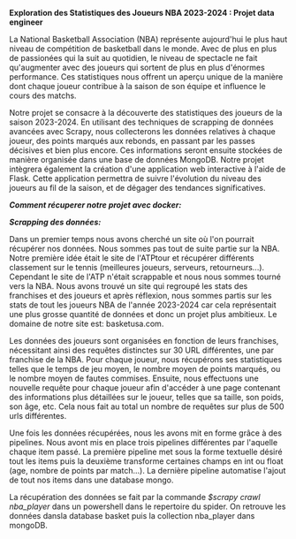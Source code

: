 **Exploration des Statistiques des Joueurs NBA 2023-2024 : Projet data engineer**

La National Basketball Association (NBA) représente aujourd'hui le plus haut niveau de compétition de basketball dans le monde. 
Avec de plus en plus de passionées qui la suit au quotidien, le niveau de spectacle ne fait qu'augmenter avec des joueurs qui sortent de 
plus en plus d'énormes performance. Ces statistiques nous offrent un aperçu unique de la manière dont chaque joueur contribue à la saison de son équipe et influence le cours des matchs.

Notre projet se consacre à la découverte des statistiques des joueurs de la saison 2023-2024. En utilisant des techniques de scrapping de données avancées avec Scrapy, nous collecterons les données relatives à chaque joueur, des points marqués aux rebonds, en passant par les passes décisives et bien plus encore. Ces informations seront ensuite stockées de manière organisée dans une base de données MongoDB.
Notre projet intègrera également la création d'une application web interactive à l'aide de Flask. Cette application permettra de suivre l'évolution du niveau des joueurs au fil de la saison, et de dégager des tendances significatives.


***Comment récuperer notre projet avec docker:***





***Scrapping des données:***

Dans un premier temps nous avons cherché un site où l'on pourrait récupérer nos données. Nous sommes pas tout de suite partie sur la NBA.
Notre première idée était le site de l'ATPtour et récupérer différents classement sur le tennis (meilleures joueurs, serveurs, retourneurs...). Cependant le site de l'ATP n'était scrappable et nous nous sommes tourné vers la NBA. Nous avons trouvé un site qui regroupé les stats des franchises et des joueurs et après réflexion, nous sommes partis sur les stats de tout les joueurs NBA de l'année 2023-2024 car cela représentait une plus grosse quantité de données et donc un projet plus ambitieux. Le domaine de notre site est: basketusa.com.

Les données des joueurs sont organisées en fonction de leurs franchises, nécessitant ainsi des requêtes distinctes sur 30 URL différentes, une par franchise de la NBA. Pour chaque joueur, nous récupérons ses statistiques telles que le temps de jeu moyen, le nombre moyen de points marqués, ou le nombre moyen de fautes commises. Ensuite, nous effectuons une nouvelle requête pour chaque joueur afin d'accéder à une page contenant des informations plus détaillées sur le joueur, telles que sa taille, son poids, son âge, etc. Cela nous fait au total un nombre de requêtes sur plus de 500 urls différentes.

Une fois les données récupérées, nous les avons mit en forme grâce à des pipelines. Nous avont mis en place trois pipelines différentes par l'aquelle chaque item passé. La première pipeline met sous la forme textuelle désiré tout les items puis la deuxième transforme certaines champs en int ou float (age, nombre de points par match...). La dernière pipeline automatise l'ajout de tout nos items dans une database mongo.

La récupération des données se fait par la commande *$scrapy crawl nba_player* dans un powershell dans le repertoire du spider.
On retrouve les données dansla database basket puis la collection nba_player dans mongoDB.